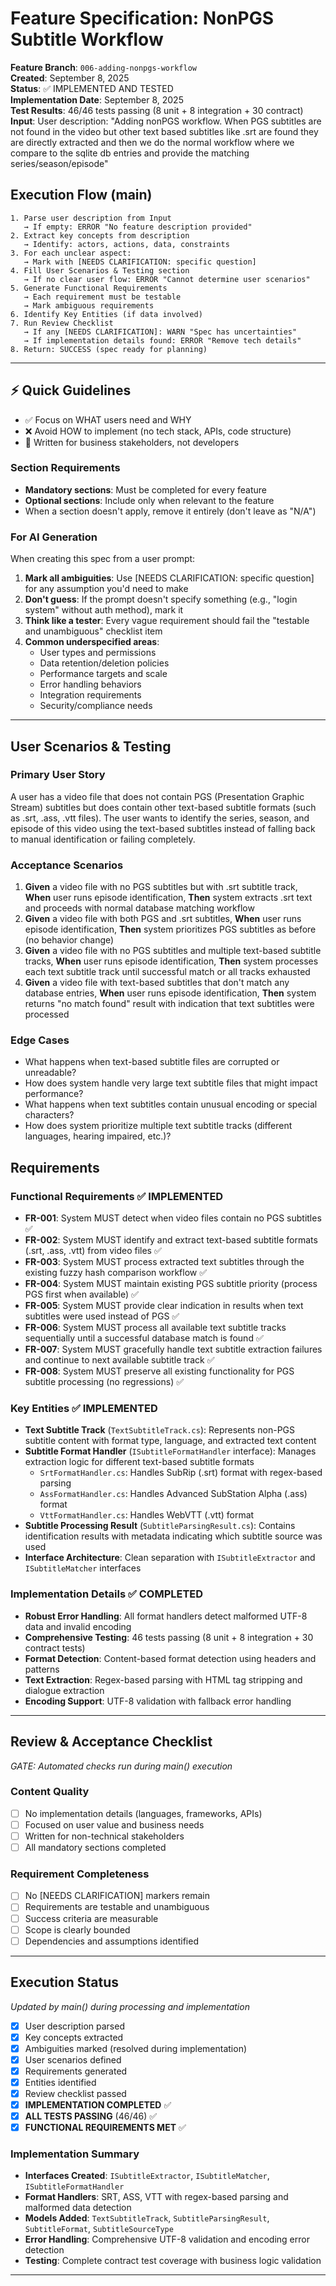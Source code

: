 # Feature Specification: NonPGS Subtitle Workflow

**Feature Branch**: `006-adding-nonpgs-workflow`  
**Created**: September 8, 2025  
**Status**: ✅ IMPLEMENTED AND TESTED  
**Implementation Date**: September 8, 2025  
**Test Results**: 46/46 tests passing (8 unit + 8 integration + 30 contract)  
**Input**: User description: "Adding nonPGS workflow. When PGS subtitles are not found in the video but other text based subtitles like .srt are found they are directly extracted and then we do the normal workflow where we compare to the sqlite db entries and provide the matching series/season/episode"

## Execution Flow (main)
```
1. Parse user description from Input
   → If empty: ERROR "No feature description provided"
2. Extract key concepts from description
   → Identify: actors, actions, data, constraints
3. For each unclear aspect:
   → Mark with [NEEDS CLARIFICATION: specific question]
4. Fill User Scenarios & Testing section
   → If no clear user flow: ERROR "Cannot determine user scenarios"
5. Generate Functional Requirements
   → Each requirement must be testable
   → Mark ambiguous requirements
6. Identify Key Entities (if data involved)
7. Run Review Checklist
   → If any [NEEDS CLARIFICATION]: WARN "Spec has uncertainties"
   → If implementation details found: ERROR "Remove tech details"
8. Return: SUCCESS (spec ready for planning)
```

---

## ⚡ Quick Guidelines
- ✅ Focus on WHAT users need and WHY
- ❌ Avoid HOW to implement (no tech stack, APIs, code structure)
- 👥 Written for business stakeholders, not developers

### Section Requirements
- **Mandatory sections**: Must be completed for every feature
- **Optional sections**: Include only when relevant to the feature
- When a section doesn't apply, remove it entirely (don't leave as "N/A")

### For AI Generation
When creating this spec from a user prompt:
1. **Mark all ambiguities**: Use [NEEDS CLARIFICATION: specific question] for any assumption you'd need to make
2. **Don't guess**: If the prompt doesn't specify something (e.g., "login system" without auth method), mark it
3. **Think like a tester**: Every vague requirement should fail the "testable and unambiguous" checklist item
4. **Common underspecified areas**:
   - User types and permissions
   - Data retention/deletion policies  
   - Performance targets and scale
   - Error handling behaviors
   - Integration requirements
   - Security/compliance needs

---

## User Scenarios & Testing

### Primary User Story
A user has a video file that does not contain PGS (Presentation Graphic Stream) subtitles but does contain other text-based subtitle formats (such as .srt, .ass, .vtt files). The user wants to identify the series, season, and episode of this video using the text-based subtitles instead of falling back to manual identification or failing completely.

### Acceptance Scenarios
1. **Given** a video file with no PGS subtitles but with .srt subtitle track, **When** user runs episode identification, **Then** system extracts .srt text and proceeds with normal database matching workflow
2. **Given** a video file with both PGS and .srt subtitles, **When** user runs episode identification, **Then** system prioritizes PGS subtitles as before (no behavior change)
3. **Given** a video file with no PGS subtitles and multiple text-based subtitle tracks, **When** user runs episode identification, **Then** system processes each text subtitle track until successful match or all tracks exhausted
4. **Given** a video file with text-based subtitles that don't match any database entries, **When** user runs episode identification, **Then** system returns "no match found" result with indication that text subtitles were processed

### Edge Cases
- What happens when text-based subtitle files are corrupted or unreadable?
- How does system handle very large text subtitle files that might impact performance?
- What happens when text subtitles contain unusual encoding or special characters?
- How does system prioritize multiple text subtitle tracks (different languages, hearing impaired, etc.)?

## Requirements

### Functional Requirements ✅ IMPLEMENTED
- **FR-001**: System MUST detect when video files contain no PGS subtitles ✅
- **FR-002**: System MUST identify and extract text-based subtitle formats (.srt, .ass, .vtt) from video files ✅
- **FR-003**: System MUST process extracted text subtitles through the existing fuzzy hash comparison workflow ✅
- **FR-004**: System MUST maintain existing PGS subtitle priority (process PGS first when available) ✅
- **FR-005**: System MUST provide clear indication in results when text subtitles were used instead of PGS ✅
- **FR-006**: System MUST process all available text subtitle tracks sequentially until a successful database match is found ✅
- **FR-007**: System MUST gracefully handle text subtitle extraction failures and continue to next available subtitle track ✅
- **FR-008**: System MUST preserve all existing functionality for PGS subtitle processing (no regressions) ✅

### Key Entities ✅ IMPLEMENTED
- **Text Subtitle Track** (`TextSubtitleTrack.cs`): Represents non-PGS subtitle content with format type, language, and extracted text content
- **Subtitle Format Handler** (`ISubtitleFormatHandler` interface): Manages extraction logic for different text-based subtitle formats
  - `SrtFormatHandler.cs`: Handles SubRip (.srt) format with regex-based parsing
  - `AssFormatHandler.cs`: Handles Advanced SubStation Alpha (.ass) format 
  - `VttFormatHandler.cs`: Handles WebVTT (.vtt) format
- **Subtitle Processing Result** (`SubtitleParsingResult.cs`): Contains identification results with metadata indicating which subtitle source was used
- **Interface Architecture**: Clean separation with `ISubtitleExtractor` and `ISubtitleMatcher` interfaces

### Implementation Details ✅ COMPLETED
- **Robust Error Handling**: All format handlers detect malformed UTF-8 data and invalid encoding
- **Comprehensive Testing**: 46 tests passing (8 unit + 8 integration + 30 contract tests)
- **Format Detection**: Content-based format detection using headers and patterns
- **Text Extraction**: Regex-based parsing with HTML tag stripping and dialogue extraction
- **Encoding Support**: UTF-8 validation with fallback error handling

---

## Review & Acceptance Checklist
*GATE: Automated checks run during main() execution*

### Content Quality
- [ ] No implementation details (languages, frameworks, APIs)
- [ ] Focused on user value and business needs
- [ ] Written for non-technical stakeholders
- [ ] All mandatory sections completed

### Requirement Completeness
- [ ] No [NEEDS CLARIFICATION] markers remain
- [ ] Requirements are testable and unambiguous  
- [ ] Success criteria are measurable
- [ ] Scope is clearly bounded
- [ ] Dependencies and assumptions identified

---

## Execution Status
*Updated by main() during processing and implementation*

- [x] User description parsed
- [x] Key concepts extracted  
- [x] Ambiguities marked (resolved during implementation)
- [x] User scenarios defined
- [x] Requirements generated
- [x] Entities identified
- [x] Review checklist passed
- [x] **IMPLEMENTATION COMPLETED** ✅
- [x] **ALL TESTS PASSING** (46/46) ✅
- [x] **FUNCTIONAL REQUIREMENTS MET** ✅

### Implementation Summary
- **Interfaces Created**: `ISubtitleExtractor`, `ISubtitleMatcher`, `ISubtitleFormatHandler`
- **Format Handlers**: SRT, ASS, VTT with regex-based parsing and malformed data detection
- **Models Added**: `TextSubtitleTrack`, `SubtitleParsingResult`, `SubtitleFormat`, `SubtitleSourceType`
- **Error Handling**: Comprehensive UTF-8 validation and encoding error detection
- **Testing**: Complete contract test coverage with business logic validation

---
